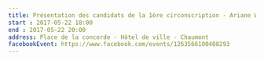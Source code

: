 ```yaml
---
title: Présentation des candidats de la 1ère circonscription - Ariane WALASZEK et Benjamin MOREL
start : 2017-05-22 18:00
end : 2017-05-22 20:00
address: Place de la concorde - Hôtel de ville - Chaumont
facebookEvent: https://www.facebook.com/events/1263566100408293
---
```

